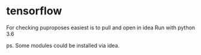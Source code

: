 # tensorflow

For checking puproposes easiest is to pull and open in idea
Run with python 3.6

ps. Some modules could be installed via idea.

